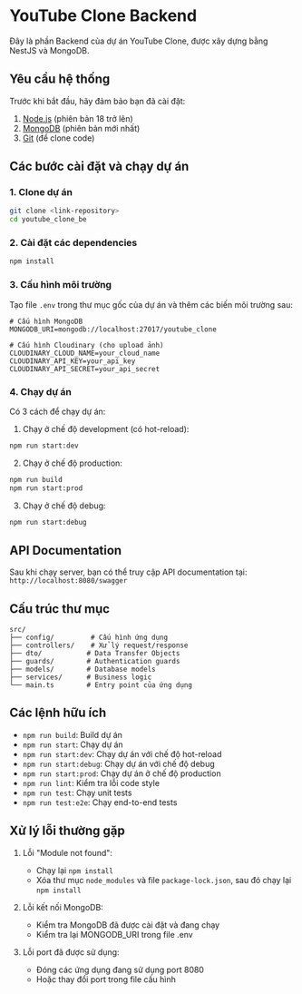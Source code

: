 # YouTube Clone Backend

Đây là phần Backend của dự án YouTube Clone, được xây dựng bằng NestJS và MongoDB.

## Yêu cầu hệ thống

Trước khi bắt đầu, hãy đảm bảo bạn đã cài đặt:

1. [Node.js](https://nodejs.org/) (phiên bản 18 trở lên)
2. [MongoDB](https://www.mongodb.com/try/download/community) (phiên bản mới nhất)
3. [Git](https://git-scm.com/downloads) (để clone code)

## Các bước cài đặt và chạy dự án

### 1. Clone dự án

```bash
git clone <link-repository>
cd youtube_clone_be
```

### 2. Cài đặt các dependencies

```bash
npm install
```

### 3. Cấu hình môi trường

Tạo file `.env` trong thư mục gốc của dự án và thêm các biến môi trường sau:

```env
# Cấu hình MongoDB
MONGODB_URI=mongodb://localhost:27017/youtube_clone

# Cấu hình Cloudinary (cho upload ảnh)
CLOUDINARY_CLOUD_NAME=your_cloud_name
CLOUDINARY_API_KEY=your_api_key
CLOUDINARY_API_SECRET=your_api_secret
```

### 4. Chạy dự án

Có 3 cách để chạy dự án:

1. Chạy ở chế độ development (có hot-reload):

```bash
npm run start:dev
```

2. Chạy ở chế độ production:

```bash
npm run build
npm run start:prod
```

3. Chạy ở chế độ debug:

```bash
npm run start:debug
```

## API Documentation

Sau khi chạy server, bạn có thể truy cập API documentation tại:
`http://localhost:8080/swagger`

## Cấu trúc thư mục

```
src/
├── config/         # Cấu hình ứng dụng
├── controllers/    # Xử lý request/response
├── dto/           # Data Transfer Objects
├── guards/        # Authentication guards
├── models/        # Database models
├── services/      # Business logic
└── main.ts        # Entry point của ứng dụng
```

## Các lệnh hữu ích

- `npm run build`: Build dự án
- `npm run start`: Chạy dự án
- `npm run start:dev`: Chạy dự án với chế độ hot-reload
- `npm run start:debug`: Chạy dự án với chế độ debug
- `npm run start:prod`: Chạy dự án ở chế độ production
- `npm run lint`: Kiểm tra lỗi code style
- `npm run test`: Chạy unit tests
- `npm run test:e2e`: Chạy end-to-end tests

## Xử lý lỗi thường gặp

1. Lỗi "Module not found":

   - Chạy lại `npm install`
   - Xóa thư mục `node_modules` và file `package-lock.json`, sau đó chạy lại `npm install`

2. Lỗi kết nối MongoDB:

   - Kiểm tra MongoDB đã được cài đặt và đang chạy
   - Kiểm tra lại MONGODB_URI trong file .env

3. Lỗi port đã được sử dụng:
   - Đóng các ứng dụng đang sử dụng port 8080
   - Hoặc thay đổi port trong file cấu hình
